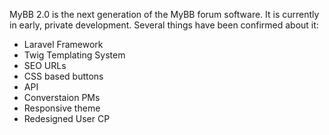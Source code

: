 MyBB 2.0 is the next generation of the MyBB forum software.  It is currently in early, private development.  Several things have been confirmed about it:

<ul>
<li>Laravel Framework</li>
<li>Twig Templating System</li>
<li>SEO URLs</li>
<li>CSS based buttons</li>
<li>API</li>
<li>Converstaion PMs</li>
<li>Responsive theme</li>
<li>Redesigned User CP</li>
</ul>

